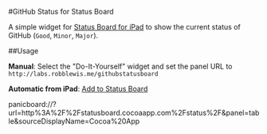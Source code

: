 #GitHub Status for Status Board

A simple widget for [Status Board for iPad](http://panic.com/statusboard) to show the current status of GitHub (`Good`, `Minor`, `Major`).

##Usage

**Manual**: Select the "Do-It-Yourself" widget and set the panel URL to `http://labs.robblewis.me/githubstatusboard`

**Automatic from iPad**: [Add to Status Board](panicboard://?http%3A%2F%2Flabs.robblewis.me%2Fgithubstatusboard&panel=diy&sourceDisplayName=Github%20Status)

panicboard://?url=http%3A%2F%2Fstatusboard.cocoaapp.com%2Fstatus%2F&panel=table&sourceDisplayName=Cocoa%20App